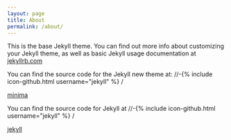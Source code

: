 ```yaml
---
layout: page
title: About
permalink: /about/
---
```


This is the base Jekyll theme. You can find out more info about customizing your Jekyll theme, as well as basic Jekyll usage documentation at [jekyllrb.com](http://jekyllrb.com/)

You can find the source code for the Jekyll new theme at:
//-{% include icon-github.html username="jekyll" %} /

[minima](https://github.com/jekyll/minima)

You can find the source code for Jekyll at
//-{% include icon-github.html username="jekyll" %} /

[jekyll](https://github.com/jekyll/jekyll)
